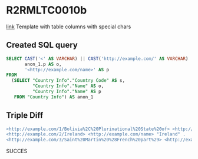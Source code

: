 # R2RMLTC0010b
[link](https://www.w3.org/TR/rdb2rdf-test-cases/#R2RMLTC0010b)
Template with table columns with special chars

## Created SQL query
```sql
SELECT CAST('<' AS VARCHAR) || CAST('http://example.com/' AS VARCHAR) || replace(replace(replace(replace(replace(replace(CAST(anon_1.s AS VARCHAR), ' ', '%20'), '/', '%2F'), '(', '%28'), ')', '%29'), ',', '%2C'), ':', '%3A') || CAST('/' AS VARCHAR) || replace(replace(replace(replace(replace(replace(CAST(anon_1.o AS VARCHAR), ' ', '%20'), '/', '%2F'), '(', '%28'), ')', '%29'), ',', '%2C'), ':', '%3A') || CAST('>' AS VARCHAR) AS s,
       anon_1.p AS o,
       '<http://example.com/name>' AS p
FROM
  (SELECT "Country Info"."Country Code" AS s,
          "Country Info"."Name" AS o,
          "Country Info"."Name" AS p
   FROM "Country Info") AS anon_1
```

## Triple Diff
```diff
<http://example.com/1/Bolivia%2C%20Plurinational%20State%20of> <http://example.com/name> "Bolivia, Plurinational State of" .
<http://example.com/2/Ireland> <http://example.com/name> "Ireland" .
<http://example.com/3/Saint%20Martin%20%28French%20part%29> <http://example.com/name> "Saint Martin (French part)" .
```

SUCCES